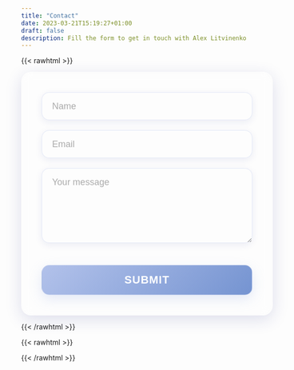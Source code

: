 ```yaml
---
title: "Contact"
date: 2023-03-21T15:19:27+01:00
draft: false
description: Fill the form to get in touch with Alex Litvinenko
---
```


{{< rawhtml >}}
<script src="https://challenges.cloudflare.com/turnstile/v0/api.js?onload=onloadTurnstileCallback" async defer></script>
<style>
/* Liquid Glass Design - Glassmorphism */
#contact_form {
  background: rgba(255, 255, 255, 0.05);
  backdrop-filter: blur(10px);
  -webkit-backdrop-filter: blur(10px);
  border: 1px solid rgba(255, 255, 255, 0.18);
  border-radius: 20px;
  padding: 40px;
  box-shadow: 0 8px 32px 0 rgba(31, 38, 135, 0.15);
}

.feedback-input {
  font-family: Helvetica, Arial, sans-serif;
  font-weight: 500;
  font-size: 18px;
  border-radius: 15px;
  line-height: 22px;
  background: rgba(255, 255, 255, 0.08);
  backdrop-filter: blur(8px);
  -webkit-backdrop-filter: blur(8px);
  border: 1px solid rgba(170, 187, 232, 0.3);
  transition: all 0.4s cubic-bezier(0.4, 0, 0.2, 1);
  padding: 16px 20px;
  margin-bottom: 20px;
  width: 100%;
  box-sizing: border-box;
  outline: 0;
  box-shadow: 0 4px 15px 0 rgba(31, 38, 135, 0.08);
}

.feedback-input:focus {
  border: 1px solid rgba(170, 187, 232, 0.6);
  background: rgba(255, 255, 255, 0.12);
  box-shadow: 0 8px 25px 0 rgba(170, 187, 232, 0.2);
  transform: translateY(-2px);
}

.feedback-input::placeholder {
  opacity: 0.6;
}

textarea {
  height: 150px;
  line-height: 150%;
  resize: vertical;
}

.cf-turnstile {
  margin-bottom: 20px;
  border-radius: 15px;
  overflow: hidden;
}

[type="submit"] {
  width: 100%;
  background: linear-gradient(135deg, rgba(170, 187, 232, 0.9) 0%, rgba(102, 136, 204, 0.9) 100%);
  backdrop-filter: blur(8px);
  -webkit-backdrop-filter: blur(8px);
  border-radius: 15px;
  border: 1px solid rgba(255, 255, 255, 0.3);
  cursor: pointer;
  color: white;
  font-size: 22px;
  padding: 16px 10px;
  transition: all 0.4s cubic-bezier(0.4, 0, 0.2, 1);
  margin-top: 4px;
  font-weight: 700;
  box-shadow: 0 8px 25px 0 rgba(170, 187, 232, 0.3);
  text-transform: uppercase;
  letter-spacing: 1px;
}

[type="submit"]:hover {
  background: linear-gradient(135deg, rgba(102, 136, 204, 0.95) 0%, rgba(170, 187, 232, 0.95) 100%);
  box-shadow: 0 12px 35px 0 rgba(102, 136, 204, 0.4);
  transform: translateY(-3px);
}

[type="submit"]:active {
  transform: translateY(-1px);
  box-shadow: 0 6px 20px 0 rgba(102, 136, 204, 0.3);
}

/* Glass effect for notices */
.notice {
  background: rgba(255, 255, 255, 0.08);
  backdrop-filter: blur(10px);
  -webkit-backdrop-filter: blur(10px);
  border-radius: 15px;
  border: 1px solid rgba(255, 255, 255, 0.18);
  box-shadow: 0 8px 32px 0 rgba(31, 38, 135, 0.15);
  margin-top: 20px;
  padding: 20px;
}

.notice.info {
  border-left: 4px solid rgba(170, 187, 232, 0.7);
}

.notice.error {
  border-left: 4px solid rgba(232, 82, 82, 0.7);
}

</style>

<form action="https://usebasin.com/f/0ee280a1849d" method="POST" id="contact_form">      
  <input name="name" type="text" class="feedback-input" placeholder="Name" required />
  <input name="email" type="email" class="feedback-input" placeholder="Email" required />
  <textarea name="message" class="feedback-input" placeholder="Your message" required></textarea>
  <div class="cf-turnstile" data-sitekey="0x4AAAAAAADYOOVP17mTEuKJ"></div>
  <input type="submit" value="SUBMIT"/>
</form>

<div class="notice info" style="display:none" id="contact_form_success">
  <div class="notice-title">
    <i class="fa fa-exclamation-circle" aria-hidden="true"></i>Success
  </div>
  <div class="notice-content">Thanks for your message! I will read it and respond to it asap.</div>
</div>
{{< /rawhtml >}}

{{< rawhtml >}}
<div class="notice error" style="display:none" id="contact_form_error">
  <div class="notice-title">
    <i class="fa fa-times-circle" aria-hidden="true"></i>Error
  </div>
  <div class="notice-content">Something went wrong.</div>
</div>

<script>
var form = document.getElementById("contact_form");

form.onsubmit = function(event) {
    event.preventDefault();

    var formData = new FormData(form);
    var xhr = new XMLHttpRequest();
    xhr.open("POST", form.action, true);
    xhr.send(formData);
    xhr.onload = function(e) {
        var response = JSON.parse(xhr.response);
        if (xhr.status === 200) {
            form.innerHTML = '<h2>Thanks for your message!</h2>';
        } else {
            document.getElementById("contact_form_error").style.display = '';
        }
    };
};

</script>

{{< /rawhtml >}}

